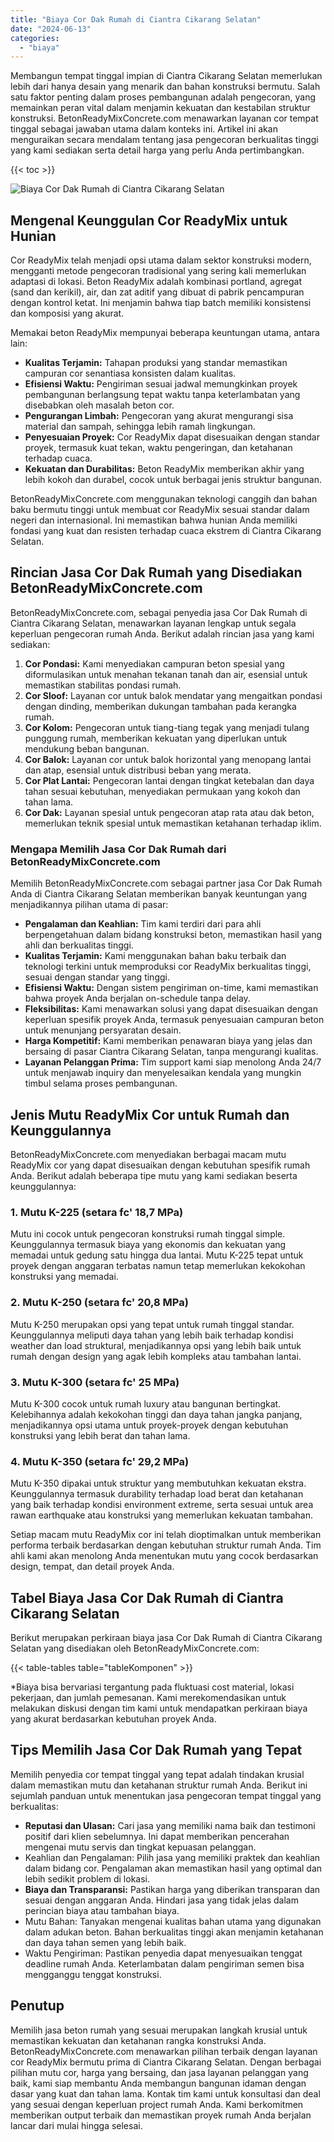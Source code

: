```yaml
---
title: "Biaya Cor Dak Rumah di Ciantra Cikarang Selatan"
date: "2024-06-13"
categories: 
  - "biaya"
---
```


Membangun tempat tinggal impian di Ciantra Cikarang Selatan memerlukan lebih dari hanya desain yang menarik dan bahan konstruksi bermutu. Salah satu faktor penting dalam proses pembangunan adalah pengecoran, yang memainkan peran vital dalam menjamin kekuatan dan kestabilan struktur konstruksi. BetonReadyMixConcrete.com menawarkan layanan cor tempat tinggal sebagai jawaban utama dalam konteks ini. Artikel ini akan menguraikan secara mendalam tentang jasa pengecoran berkualitas tinggi yang kami sediakan serta detail harga yang perlu Anda pertimbangkan.

{{< toc >}}

![Biaya Cor Dak Rumah di Ciantra Cikarang Selatan](https://betoncor8.github.io/cor/harga-beton-readymix-concrete%20(40).png)

## Mengenal Keunggulan Cor ReadyMix untuk Hunian

Cor ReadyMix telah menjadi opsi utama dalam sektor konstruksi modern, mengganti metode pengecoran tradisional yang sering kali memerlukan adaptasi di lokasi. Beton ReadyMix adalah kombinasi portland, agregat (sand dan kerikil), air, dan zat aditif yang dibuat di pabrik pencampuran dengan kontrol ketat. Ini menjamin bahwa tiap batch memiliki konsistensi dan komposisi yang akurat.

Memakai beton ReadyMix mempunyai beberapa keuntungan utama, antara lain:

- **Kualitas Terjamin:** Tahapan produksi yang standar memastikan campuran cor senantiasa konsisten dalam kualitas.
- **Efisiensi Waktu:** Pengiriman sesuai jadwal memungkinkan proyek pembangunan berlangsung tepat waktu tanpa keterlambatan yang disebabkan oleh masalah beton cor.
- **Pengurangan Limbah:** Pengecoran yang akurat mengurangi sisa material dan sampah, sehingga lebih ramah lingkungan.
- **Penyesuaian Proyek:** Cor ReadyMix dapat disesuaikan dengan standar proyek, termasuk kuat tekan, waktu pengeringan, dan ketahanan terhadap cuaca.
- **Kekuatan dan Durabilitas:** Beton ReadyMix memberikan akhir yang lebih kokoh dan durabel, cocok untuk berbagai jenis struktur bangunan.

BetonReadyMixConcrete.com menggunakan teknologi canggih dan bahan baku bermutu tinggi untuk membuat cor ReadyMix sesuai standar dalam negeri dan internasional. Ini memastikan bahwa hunian Anda memiliki fondasi yang kuat dan resisten terhadap cuaca ekstrem di Ciantra Cikarang Selatan.

## Rincian Jasa Cor Dak Rumah yang Disediakan BetonReadyMixConcrete.com

BetonReadyMixConcrete.com, sebagai penyedia jasa Cor Dak Rumah di Ciantra Cikarang Selatan, menawarkan layanan lengkap untuk segala keperluan pengecoran rumah Anda. Berikut adalah rincian jasa yang kami sediakan:

1. **Cor Pondasi:** Kami menyediakan campuran beton spesial yang diformulasikan untuk menahan tekanan tanah dan air, esensial untuk memastikan stabilitas pondasi rumah.
2. **Cor Sloof:** Layanan cor untuk balok mendatar yang mengaitkan pondasi dengan dinding, memberikan dukungan tambahan pada kerangka rumah.
3. **Cor Kolom:** Pengecoran untuk tiang-tiang tegak yang menjadi tulang punggung rumah, memberikan kekuatan yang diperlukan untuk mendukung beban bangunan.
4. **Cor Balok:** Layanan cor untuk balok horizontal yang menopang lantai dan atap, esensial untuk distribusi beban yang merata.
5. **Cor Plat Lantai:** Pengecoran lantai dengan tingkat ketebalan dan daya tahan sesuai kebutuhan, menyediakan permukaan yang kokoh dan tahan lama.
6. **Cor Dak:** Layanan spesial untuk pengecoran atap rata atau dak beton, memerlukan teknik spesial untuk memastikan ketahanan terhadap iklim.

### Mengapa Memilih Jasa Cor Dak Rumah dari BetonReadyMixConcrete.com

Memilih BetonReadyMixConcrete.com sebagai partner jasa Cor Dak Rumah Anda di Ciantra Cikarang Selatan memberikan banyak keuntungan yang menjadikannya pilihan utama di pasar:

- **Pengalaman dan Keahlian:** Tim kami terdiri dari para ahli berpengetahuan dalam bidang konstruksi beton, memastikan hasil yang ahli dan berkualitas tinggi.
- **Kualitas Terjamin:** Kami menggunakan bahan baku terbaik dan teknologi terkini untuk memproduksi cor ReadyMix berkualitas tinggi, sesuai dengan standar yang tinggi.
- **Efisiensi Waktu:** Dengan sistem pengiriman on-time, kami memastikan bahwa proyek Anda berjalan on-schedule tanpa delay.
- **Fleksibilitas:** Kami menawarkan solusi yang dapat disesuaikan dengan keperluan spesifik proyek Anda, termasuk penyesuaian campuran beton untuk menunjang persyaratan desain.
- **Harga Kompetitif:** Kami memberikan penawaran biaya yang jelas dan bersaing di pasar Ciantra Cikarang Selatan, tanpa mengurangi kualitas.
- **Layanan Pelanggan Prima:** Tim support kami siap menolong Anda 24/7 untuk menjawab inquiry dan menyelesaikan kendala yang mungkin timbul selama proses pembangunan.

## Jenis Mutu ReadyMix Cor untuk Rumah dan Keunggulannya

BetonReadyMixConcrete.com menyediakan berbagai macam mutu ReadyMix cor yang dapat disesuaikan dengan kebutuhan spesifik rumah Anda. Berikut adalah beberapa tipe mutu yang kami sediakan beserta keunggulannya:

### 1\. Mutu K-225 (setara fc' 18,7 MPa)

Mutu ini cocok untuk pengecoran konstruksi rumah tinggal simple. Keunggulannya termasuk biaya yang ekonomis dan kekuatan yang memadai untuk gedung satu hingga dua lantai. Mutu K-225 tepat untuk proyek dengan anggaran terbatas namun tetap memerlukan kekokohan konstruksi yang memadai.

### 2\. Mutu K-250 (setara fc' 20,8 MPa)

Mutu K-250 merupakan opsi yang tepat untuk rumah tinggal standar. Keunggulannya meliputi daya tahan yang lebih baik terhadap kondisi weather dan load struktural, menjadikannya opsi yang lebih baik untuk rumah dengan design yang agak lebih kompleks atau tambahan lantai.

### 3\. Mutu K-300 (setara fc' 25 MPa)

Mutu K-300 cocok untuk rumah luxury atau bangunan bertingkat. Kelebihannya adalah kekokohan tinggi dan daya tahan jangka panjang, menjadikannya opsi utama untuk proyek-proyek dengan kebutuhan konstruksi yang lebih berat dan tahan lama.

### 4\. Mutu K-350 (setara fc' 29,2 MPa)

Mutu K-350 dipakai untuk struktur yang membutuhkan kekuatan ekstra. Keunggulannya termasuk durability terhadap load berat dan ketahanan yang baik terhadap kondisi environment extreme, serta sesuai untuk area rawan earthquake atau konstruksi yang memerlukan kekuatan tambahan.

Setiap macam mutu ReadyMix cor ini telah dioptimalkan untuk memberikan performa terbaik berdasarkan dengan kebutuhan struktur rumah Anda. Tim ahli kami akan menolong Anda menentukan mutu yang cocok berdasarkan design, tempat, dan detail proyek Anda.

## Tabel Biaya Jasa Cor Dak Rumah di Ciantra Cikarang Selatan

Berikut merupakan perkiraan biaya jasa Cor Dak Rumah di Ciantra Cikarang Selatan yang disediakan oleh BetonReadyMixConcrete.com:

{{< table-tables table="tableKomponen" >}}

\*Biaya bisa bervariasi tergantung pada fluktuasi cost material, lokasi pekerjaan, dan jumlah pemesanan. Kami merekomendasikan untuk melakukan diskusi dengan tim kami untuk mendapatkan perkiraan biaya yang akurat berdasarkan kebutuhan proyek Anda.

## Tips Memilih Jasa Cor Dak Rumah yang Tepat

Memilih penyedia cor tempat tinggal yang tepat adalah tindakan krusial dalam memastikan mutu dan ketahanan struktur rumah Anda. Berikut ini sejumlah panduan untuk menentukan jasa pengecoran tempat tinggal yang berkualitas:

- **Reputasi dan Ulasan:** Cari jasa yang memiliki nama baik dan testimoni positif dari klien sebelumnya. Ini dapat memberikan pencerahan mengenai mutu servis dan tingkat kepuasan pelanggan.
- Keahlian dan Pengalaman: Pilih jasa yang memiliki praktek dan keahlian dalam bidang cor. Pengalaman akan memastikan hasil yang optimal dan lebih sedikit problem di lokasi.
- **Biaya dan Transparansi:** Pastikan harga yang diberikan transparan dan sesuai dengan anggaran Anda. Hindari jasa yang tidak jelas dalam perincian biaya atau tambahan biaya.
- Mutu Bahan: Tanyakan mengenai kualitas bahan utama yang digunakan dalam adukan beton. Bahan berkualitas tinggi akan menjamin ketahanan dan daya tahan semen yang lebih baik.
- Waktu Pengiriman: Pastikan penyedia dapat menyesuaikan tenggat deadline rumah Anda. Keterlambatan dalam pengiriman semen bisa mengganggu tenggat konstruksi.

## Penutup

Memilih jasa beton rumah yang sesuai merupakan langkah krusial untuk memastikan kekuatan dan ketahanan rangka konstruksi Anda. BetonReadyMixConcrete.com menawarkan pilihan terbaik dengan layanan cor ReadyMix bermutu prima di Ciantra Cikarang Selatan. Dengan berbagai pilihan mutu cor, harga yang bersaing, dan jasa layanan pelanggan yang baik, kami siap membantu Anda membangun bangunan idaman dengan dasar yang kuat dan tahan lama. Kontak tim kami untuk konsultasi dan deal yang sesuai dengan keperluan project rumah Anda. Kami berkomitmen memberikan output terbaik dan memastikan proyek rumah Anda berjalan lancar dari mulai hingga selesai.
